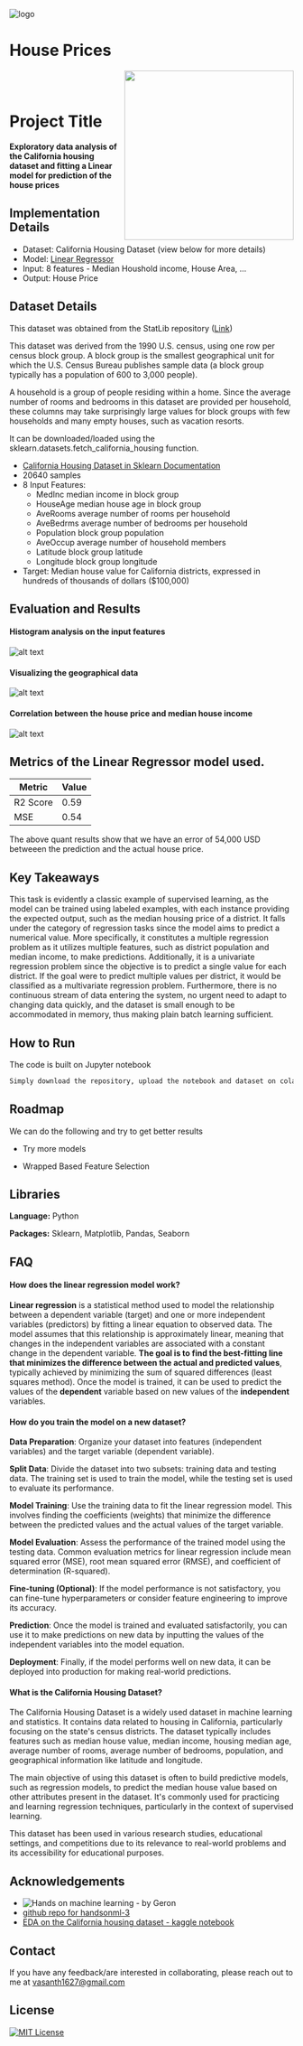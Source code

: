 ![logo](https://github.com/vasanthgx/house_prices/blob/main/images/resizedlogo1.png)
# House Prices
 
 <img src="https://github.com/Anmol-Baranwal/Cool-GIFs-For-GitHub/assets/74038190/b3fef2db-e671-4610-bb84-1d65533dc5fb" width="300" align='right'>

<br><br>

# Project Title

**Exploratory data analysis of the California housing dataset and fitting a Linear model for prediction of the house prices**


## Implementation Details

- Dataset: California Housing Dataset (view below for more details)
- Model: [Linear Regressor](https://scikit-learn.org/stable/modules/generated/sklearn.linear_model.LinearRegression.html)
- Input: 8 features - Median Houshold income, House Area, ...
- Output: House Price

## Dataset Details

This dataset was obtained from the StatLib repository ([Link](https://www.dcc.fc.up.pt/~ltorgo/Regression/cal_housing.html))

This dataset was derived from the 1990 U.S. census, using one row per census block group. A block group is the smallest geographical unit for which the U.S. Census Bureau publishes sample data (a block group typically has a population of 600 to 3,000 people).

A household is a group of people residing within a home. Since the average number of rooms and bedrooms in this dataset are provided per household, these columns may take surprisingly large values for block groups with few households and many empty houses, such as vacation resorts.

It can be downloaded/loaded using the sklearn.datasets.fetch_california_housing function.

- [California Housing Dataset in Sklearn Documentation](https://scikit-learn.org/stable/modules/generated/sklearn.datasets.fetch_california_housing.html)
- 20640 samples
- 8 Input Features: 
    - MedInc median income in block group
    - HouseAge median house age in block group
    - AveRooms average number of rooms per household
    - AveBedrms average number of bedrooms per household
    - Population block group population
    - AveOccup average number of household members
    - Latitude block group latitude
    - Longitude block group longitude
- Target: Median house value for California districts, expressed in hundreds of thousands of dollars ($100,000)

## Evaluation and Results

#### Histogram analysis on the input features
![alt text](https://github.com/vasanthgx/house_prices/blob/main/images/hist1.png)

#### Visualizing the geographical data
![alt text](https://github.com/vasanthgx/house_prices/blob/main/images/corr2.png)

#### Correlation between the house price and median house income
![alt text](https://github.com/vasanthgx/house_prices/blob/main/images/corr1.png)


## Metrics of the Linear Regressor model used.

| Metric        | Value         |
| ------------- | ------------- |
| R2 Score      | 0.59          |
| MSE           | 0.54         |
                 

The above quant results show that we have an error of 54,000 USD betweeen the prediction and the actual house price.

## Key Takeaways

This task is evidently a classic example of supervised learning, as the model can be trained using labeled examples, with each instance providing the expected output, such as the median housing price of a district. It falls under the category of regression tasks since the model aims to predict a numerical value. More specifically, it constitutes a multiple regression problem as it utilizes multiple features, such as district population and median income, to make predictions. Additionally, it is a univariate regression problem since the objective is to predict a single value for each district. If the goal were to predict multiple values per district, it would be classified as a multivariate regression problem. Furthermore, there is no continuous stream of data entering the system, no urgent need to adapt to changing data quickly, and the dataset is small enough to be accommodated in memory, thus making plain batch learning sufficient.


## How to Run

The code is built on Jupyter notebook

```bash
Simply download the repository, upload the notebook and dataset on colab, and hit play!
```


## Roadmap

We can do the following and try to get better results

- Try more models

- Wrapped Based Feature Selection


## Libraries 

**Language:** Python

**Packages:** Sklearn, Matplotlib, Pandas, Seaborn


## FAQ

#### How does the linear regression model work?

 **Linear regression** is a statistical method used to model the relationship between a dependent variable (target) and one or more independent variables (predictors) by fitting a linear equation to observed data. The model assumes that this relationship is approximately linear, meaning that changes in the independent variables are associated with a constant change in the dependent variable. **The goal is to find the best-fitting line that minimizes the difference between the actual and predicted values**, typically achieved by minimizing the sum of squared differences (least squares method). Once the model is trained, it can be used to predict the values of the **dependent** variable based on new values of the **independent** variables.

#### How do you train the model on a new dataset?

**Data Preparation**: Organize your dataset into features (independent variables) and the target variable (dependent variable).

**Split Data**: Divide the dataset into two subsets: training data and testing data. The training set is used to train the model, while the testing set is used to evaluate its performance.

**Model Training**: Use the training data to fit the linear regression model. This involves finding the coefficients (weights) that minimize the difference between the predicted values and the actual values of the target variable.

**Model Evaluation**: Assess the performance of the trained model using the testing data. Common evaluation metrics for linear regression include mean squared error (MSE), root mean squared error (RMSE), and coefficient of determination (R-squared).

**Fine-tuning (Optional)**: If the model performance is not satisfactory, you can fine-tune hyperparameters or consider feature engineering to improve its accuracy.

**Prediction**: Once the model is trained and evaluated satisfactorily, you can use it to make predictions on new data by inputting the values of the independent variables into the model equation.

**Deployment**: Finally, if the model performs well on new data, it can be deployed into production for making real-world predictions.

#### What is the California Housing Dataset?

The California Housing Dataset is a widely used dataset in machine learning and statistics. It contains data related to housing in California, particularly focusing on the state's census districts. The dataset typically includes features such as median house value, median income, housing median age, average number of rooms, average number of bedrooms, population, and geographical information like latitude and longitude.

The main objective of using this dataset is often to build predictive models, such as regression models, to predict the median house value based on other attributes present in the dataset. It's commonly used for practicing and learning regression techniques, particularly in the context of supervised learning.

This dataset has been used in various research studies, educational settings, and competitions due to its relevance to real-world problems and its accessibility for educational purposes.
## Acknowledgements


 - ![Hands on machine learning - by Geron](https://github.com/vasanthgx/house_prices/blob/main/images/bookcover.jpg)
 - [github repo for handsonml-3](https://github.com/ageron/handson-ml3)
 - [EDA on the California housing dataset - kaggle notebook](https://www.kaggle.com/code/olanrewajurasheed/california-housing-dataset)
 


## Contact

If you have any feedback/are interested in collaborating, please reach out to me at vasanth1627@gmail.com


## License

[![MIT License](https://img.shields.io/badge/License-MIT-green.svg)](https://choosealicense.com/licenses/mit/)